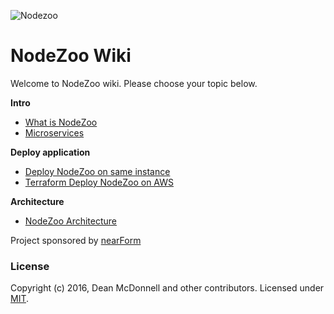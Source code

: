 ![Nodezoo][Logo]

# NodeZoo Wiki

Welcome to NodeZoo wiki. Please choose your topic below.

**Intro**

 * [What is NodeZoo](./doc/what-nodezoo.md)
 * [Microservices](./doc/microservices.md)

**Deploy application**

 * [Deploy NodeZoo on same instance](./doc/deploy-single-instance.md)
 * [Terraform Deploy NodeZoo on AWS](./doc/terraform-deploy.md)

**Architecture**

 * [NodeZoo Architecture](./doc/architecture.md)




Project sponsored by [nearForm][Sponsor]

### License
Copyright (c) 2016, Dean McDonnell and other contributors.
Licensed under [MIT][Lic].



[Logo]: https://raw.githubusercontent.com/nodezoo/nodezoo-org/master/assets/logo-nodezoo.png
[Lead]: https://github.com/mcdonnelldean
[Sponsor]: http://www.nearform.com/
[CoC]: https://github.com/nodezoo/nodezoo-org/blob/master/CoC.md
[Lic]: ./LICENSE
[Nodezoo]: https://github.com/nodezoo/nodezoo-system
[Concorda]: https://github.com/nearform/concorda
[Vidi]: https://github.com/vidi-insights/vidi-dashboard
[docker]: https://docs.docker.com/engine/installation/
[searchPage]: https://github.com/nodezoo/nodezoo-org/blob/master/assets/search-page.png
[infoPage]: https://github.com/nodezoo/nodezoo-org/blob/master/assets/info-page.png
[nodezoo-npm]: https://github.com/nodezoo/nodezoo-npm
[nodezoo-github]: https://github.com/nodezoo/nodezoo-github
[nodezoo-travis]: https://github.com/nodezoo/nodezoo-travis
